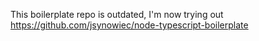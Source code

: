 This boilerplate repo is outdated, I'm now trying out https://github.com/jsynowiec/node-typescript-boilerplate
